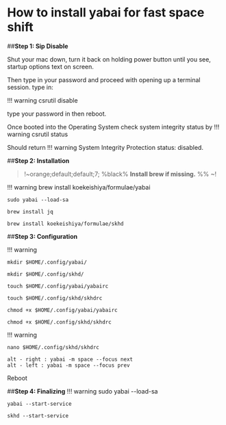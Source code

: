 # How to install yabai for fast space shift

##**Step 1: Sip Disable**

Shut your mac down, turn it back on holding power button until you see, startup options text on screen.

Then type in your password and proceed with opening up a terminal session.
type in:

!!! warning 
	csrutil disable

type your password in then reboot.

Once booted into the Operating System check system integrity status by
!!! warning 
	csrutil status

Should return 
!!! warning 
	System Integrity Protection status: disabled.


##**Step 2: Installation**

> !~orange;default;default;7; %black% **Install brew if missing.** %% ~!

!!! warning 
	brew install koekeishiya/formulae/yabai

	sudo yabai --load-sa

	brew install jq

	brew install koekeishiya/formulae/skhd

##**Step 3: Configuration**

!!! warning 
 
	mkdir $HOME/.config/yabai/

	mkdir $HOME/.config/skhd/

	touch $HOME/.config/yabai/yabairc

	touch $HOME/.config/skhd/skhdrc

	chmod +x $HOME/.config/yabai/yabairc

	chmod +x $HOME/.config/skhd/skhdrc

!!! warning 

	nano $HOME/.config/skhd/skhdrc

	alt - right : yabai -m space --focus next
	alt - left : yabai -m space --focus prev
 

Reboot

##**Step 4: Finalizing**
!!! warning 
	sudo yabai --load-sa

	yabai --start-service

	skhd --start-service